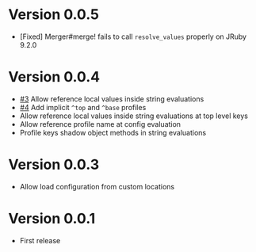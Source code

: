 # Version 0.0.5

* [Fixed] Merger#merge! fails to call `resolve_values` properly on JRuby 9.2.0

# Version 0.0.4

* [#3](https://github.com/vizor-games/jac/issues/3) Allow reference local values inside string evaluations
* [#4](https://github.com/vizor-games/jac/issues/4) Add implicit `^top` and `^base` profiles
* Allow reference local values inside string evaluations at top level keys
* Allow reference profile name at config evaluation
* Profile keys shadow object methods in string evaluations

# Version 0.0.3

* Allow load configuration from custom locations

# Version 0.0.1 

* First release
